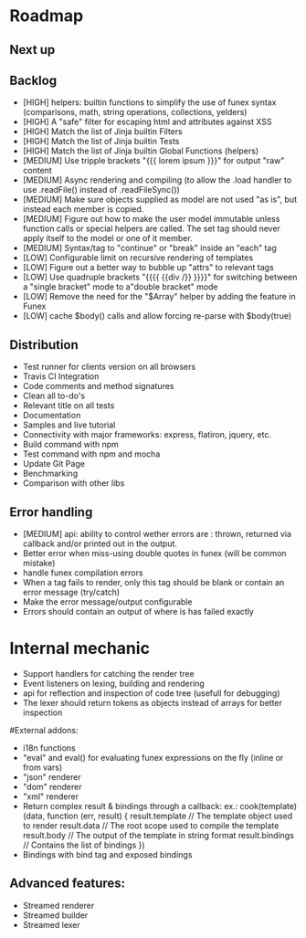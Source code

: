 # Roadmap

## Next up

## Backlog
- [HIGH] helpers: builtin functions to simplify the use of funex syntax (comparisons, math, string operations, collections, yelders)
- [HIGH] A "safe" filter for escaping html and attributes against XSS
- [HIGH] Match the list of Jinja builtin Filters
- [HIGH] Match the list of Jinja builtin Tests
- [HIGH] Match the list of Jinja builtin Global Functions (helpers)
- [MEDIUM] Use tripple brackets "{{{ lorem ipsum }}}" for output "raw" content
- [MEDIUM] Async rendering and compiling (to allow the .load handler to use .readFile() instead of .readFileSync())
- [MEDIUM] Make sure objects supplied as model are not used "as is", but instead each member is copied.
- [MEDIUM] Figure out how to make the user model immutable unless function calls or special helpers are called. The set tag should never apply itself to the model or one of it member.
- [MEDIUM] Syntax/tag to "continue" or "break" inside an "each" tag
- [LOW] Configurable limit on recursive rendering of templates
- [LOW] Figure out a better way to bubble up "attrs" to relevant tags
- [LOW] Use quadruple brackets "{{{{ {{div /}} }}}}" for switching between a "single bracket" mode to a"double bracket" mode
- [LOW] Remove the need for the "$Array" helper by adding the feature in Funex
- [LOW] cache $body() calls and allow forcing re-parse with $body(true)

## Distribution
- Test runner for clients version on all browsers
- Travis CI Integration
- Code comments and method signatures
- Clean all to-do's
- Relevant title on all tests
- Documentation
- Samples and live tutorial
- Connectivity with major frameworks: express, flatiron, jquery, etc.
- Build command with npm
- Test command with npm and mocha
- Update Git Page
- Benchmarking
- Comparison with other libs

## Error handling

- [MEDIUM] api: ability to control wether errors are : thrown, returned via callback and/or printed out in the output.
- Better error when miss-using double quotes in funex (will be common mistake)
- handle funex compilation errors
- When a tag fails to render, only this tag should be blank or contain an error message (try/catch)
- Make the error message/output configurable
- Errors should contain an output of where is has failed exactly

# Internal mechanic

- Support handlers for catching the render tree
- Event listeners on lexing, building and rendering
- api for reflection and inspection of code tree (usefull for debugging)
- The lexer should return tokens as objects instead of arrays for better inspection

#External addons:
- i18n functions
- "eval" and eval() for evaluating funex expressions on the fly (inline or from vars)
- "json" renderer
- "dom" renderer
- "xml" renderer
- Return complex result & bindings through a callback:
	ex.:
	cook(template)(data, function (err, result) {
		result.template // The template object used to render
		result.data // The root scope used to compile the template
		result.body // The output of the template in string format
		result.bindings // Contains the list of bindings
	})
- Bindings with bind tag and exposed bindings

## Advanced features:

- Streamed renderer
- Streamed builder
- Streamed lexer

